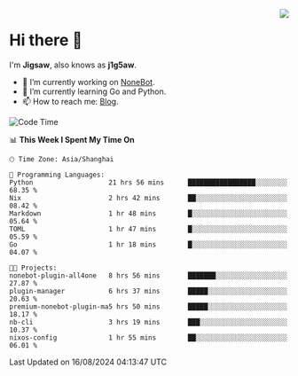 <a href="#">
  <img align="right" src="https://github-readme-stats.vercel.app/api?username=j1g5awi&count_private=true&show_icons=true&title_color=80070B&text_color=B3B3B3&bg_color=212121&icon_color=80070B" />
</a>

# Hi there 👋

I'm **Jigsaw**, also knows as **j1g5aw**.

- 🔭 I’m currently working on [NoneBot](https://github.com/nonebot).
- 🌱 I’m currently learning Go and Python.
- 📫 How to reach me: [Blog](https://blog.maddestroyer.xyz/).

<!--START_SECTION:waka-->
![Code Time](http://img.shields.io/badge/Code%20Time-1%2C634%20hrs%2048%20mins-blue)

📊 **This Week I Spent My Time On** 

```text
🕑︎ Time Zone: Asia/Shanghai

💬 Programming Languages: 
Python                   21 hrs 56 mins      █████████████████░░░░░░░░   68.35 % 
Nix                      2 hrs 42 mins       ██░░░░░░░░░░░░░░░░░░░░░░░   08.42 % 
Markdown                 1 hr 48 mins        █░░░░░░░░░░░░░░░░░░░░░░░░   05.64 % 
TOML                     1 hr 47 mins        █░░░░░░░░░░░░░░░░░░░░░░░░   05.59 % 
Go                       1 hr 18 mins        █░░░░░░░░░░░░░░░░░░░░░░░░   04.07 % 

🐱‍💻 Projects: 
nonebot-plugin-all4one   8 hrs 56 mins       ███████░░░░░░░░░░░░░░░░░░   27.87 % 
plugin-manager           6 hrs 37 mins       █████░░░░░░░░░░░░░░░░░░░░   20.63 % 
premium-nonebot-plugin-ma5 hrs 50 mins       █████░░░░░░░░░░░░░░░░░░░░   18.17 % 
nb-cli                   3 hrs 19 mins       ███░░░░░░░░░░░░░░░░░░░░░░   10.37 % 
nixos-config             1 hr 55 mins        ██░░░░░░░░░░░░░░░░░░░░░░░   06.01 % 
```


 Last Updated on 16/08/2024 04:13:47 UTC
<!--END_SECTION:waka-->
